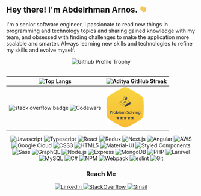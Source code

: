 <h2>Hey there! I'm Abdelrhman Arnos. <img width="20" src="./Hi.gif" /></h2>

<p>I'm a senior software engineer, I passionate to read new things in programming and technology topics and sharing gained knowledge with my team, and obsessed with finding challenges to make the application more scalable and smarter. Always learning new skills and technologies to refine my skills and evolve myself.​</p>

<div align="center">
  <img src="https://github-profile-trophy.vercel.app/?username=abdelrhman-arnos&theme=dark&margin-w=10&title=MultiLanguage,Commits,PullRequest,Repositories,Followers,Issues" alt="Github Profile Trophy" />
</div>

<br />

| ![Top Langs](https://github-readme-stats.vercel.app/api/top-langs/?username=abdelrhman-arnos&langs_count=8&layout=compact&theme=dark) | ![Aditya GitHub Streak](https://github-readme-streak-stats.herokuapp.com/?user=abdelrhman-arnos&theme=dark) |
| --- | --- |
| <img alt="stack overflow badge" src="https://stackoverflow.com/users/flair/11054356.png?theme=dark" /> ![Codewars](https://www.codewars.com/users/abdelrhman-arnos/badges/small) | <a target="_blank" href="https://www.hackerrank.com/abdelrhman_arnos"><img alt="hackerrank problem solving badge" width="100px" src="https://github.com/abdelrhman-arnos/abdelrhman-arnos/blob/main/hackerrank-problem-solving-badge.png" /></a> |

<p align="center">
  <img src="https://img.shields.io/badge/JavaScript-F7DF1E?style=for-the-badge&logo=javascript&logoColor=black" alt="Javascript" />
  <img src="https://img.shields.io/badge/TypeScript-007ACC?style=for-the-badge&logo=typescript&logoColor=white" alt="Typescript" />
  <img src="https://img.shields.io/badge/React-20232A?style=for-the-badge&logo=react&logoColor=61DAFB" alt="React" />
  <img src="https://img.shields.io/badge/Redux-593D88?style=for-the-badge&logo=redux&logoColor=white" alt="Redux" />
  <img src="https://img.shields.io/badge/Next.js-000000?style=for-the-badge&logo=next.js&logoColor=white" alt="Next.js" />
  <img src="https://img.shields.io/badge/Angular-DD0031?style=for-the-badge&logo=angular&logoColor=white" alt="Angular" />
  <img src="https://img.shields.io/badge/AWS-232F3E?style=for-the-badge&logo=amazon-aws&logoColor=white" alt="AWS" />
  <img src="https://img.shields.io/badge/GCP-4285F4?style=for-the-badge&logo=google-cloud&logoColor=white" alt="Google Cloud" />
  <img src="https://img.shields.io/badge/CSS3-1572B6?style=for-the-badge&logo=css3&logoColor=white" alt="CSS3" />
  <img src="https://img.shields.io/badge/HTML5-E34F26?style=for-the-badge&logo=html5&logoColor=white" alt="HTML5" />
  <img src="https://img.shields.io/badge/Material--UI-0081CB?style=for-the-badge&logo=material-ui&logoColor=white" alt="Material-UI" />
  <img src="https://img.shields.io/badge/Styled Components-DB7093?style=for-the-badge&logo=styled-components&logoColor=white" alt="Styled Components" />
  <img src="https://img.shields.io/badge/Sass-CC6699?style=for-the-badge&logo=sass&logoColor=white" alt="Sass" />
  <img src="https://img.shields.io/badge/graphql-E10098?style=for-the-badge&logo=graphql&logoColor=white" alt="GraphQL" />
  <img src="https://img.shields.io/badge/Node.js-43853D?style=for-the-badge&logo=node.js&logoColor=white" alt="Node.js" />
  <img src="https://img.shields.io/badge/Express-404D59?style=for-the-badge&logo=express&logoColor=white" alt="Express" />
  <img src="https://img.shields.io/badge/MongoDB-4EA94B?style=for-the-badge&logo=mongodb&logoColor=white" alt="MongoDB" />
  <img src="https://img.shields.io/badge/PHP-777BB4?style=for-the-badge&logo=php&logoColor=white" alt="PHP" />
  <img src="https://img.shields.io/badge/Laravel-FF2D20?style=for-the-badge&logo=laravel&logoColor=white" alt="Laravel" />
  <img src="https://img.shields.io/badge/MySQL-00000F?style=for-the-badge&logo=mysql&logoColor=white" alt="MySQL" />
  <img src="https://img.shields.io/badge/C%23-239120?style=for-the-badge&logo=c-sharp&logoColor=white" alt="C#" />
  <img src="https://img.shields.io/badge/npm-CB3837?style=for-the-badge&logo=npm&logoColor=white" alt="NPM" />
  <img src="https://img.shields.io/badge/webpack-8DD6F9?style=for-the-badge&logo=webpack&logoColor=black" alt="Webpack" />
  <img src="https://img.shields.io/badge/eslint-4B32C3?style=for-the-badge&logo=eslint&logoColor=white" alt="eslint" />
  <img src="https://img.shields.io/badge/git-F05032?style=for-the-badge&logo=git&logoColor=white" alt="Git" />
</p>

<h3 align="center">Reach Me</h3>
<p align="center">
  <a href="https://www.linkedin.com/in/abdelrhman-arnos/" target="_blank">
    <img src="https://img.shields.io/badge/linkedin-0077B5?style=for-the-badge&logo=linkedin&logoColor=white" alt="LinkedIn" />
  </a>
  <a href="https://stackoverflow.com/users/11054356/abdelrhman-arnos" target="_blank">
    <img src="https://img.shields.io/badge/stackoverflow-FE7A16?style=for-the-badge&logo=stackoverflow&logoColor=white" alt="StackOverflow" />
  </a>
  <a href="mailto:abdelrhman.arnos@gmail.com" target="_blank">
    <img src="https://img.shields.io/badge/Drop Me A letter-D14836?style=for-the-badge&logo=gmail&logoColor=white" alt="Gmail" />
  </a>
</p>
